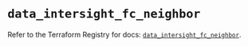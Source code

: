 # `data_intersight_fc_neighbor`

Refer to the Terraform Registry for docs: [`data_intersight_fc_neighbor`](https://registry.terraform.io/providers/ciscodevnet/intersight/1.0.71/docs/data-sources/fc_neighbor).
